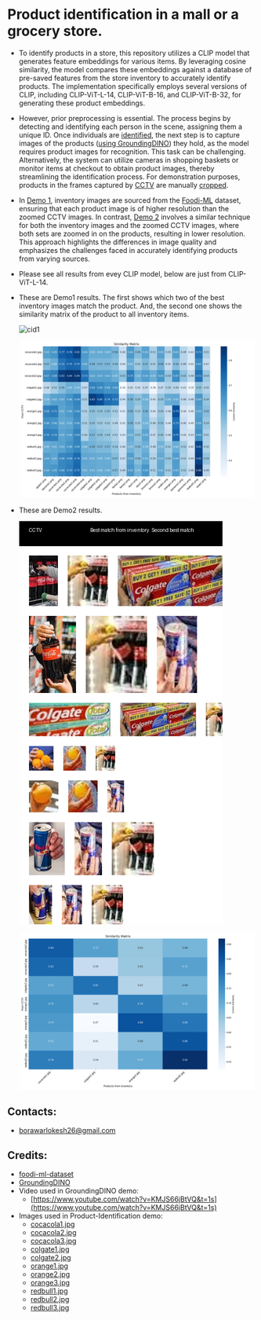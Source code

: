 # Product identification in a mall or a grocery store.

- To identify products in a store, this repository utilizes a CLIP model that generates feature embeddings for various items. By leveraging cosine similarity, the model compares these embeddings against a database of pre-saved features from the store inventory to accurately identify products. The implementation specifically employs several versions of CLIP, including CLIP-ViT-L-14, CLIP-ViT-B-16, and CLIP-ViT-B-32, for generating these product embeddings.

- However, prior preprocessing is essential. The process begins by detecting and identifying each person in the scene, assigning them a unique ID. Once individuals are [identified](https://github.com/LokeshBorawar/LA-Transformer.git), the next step is to capture images of the products ([using GroundingDINO](GroundingDINO/README.md)) they hold, as the model requires product images for recognition. This task can be challenging. Alternatively, the system can utilize cameras in shopping baskets or monitor items at checkout to obtain product images, thereby streamlining the identification process. For demonstration purposes, products in the frames captured by [CCTV](CCTV) are manually [cropped](Demo1/zoom).

- In [Demo 1](Demo1), inventory images are sourced from the [Foodi-ML](https://github.com/Glovo/foodi-ml-dataset.git) dataset, ensuring that each product image is of higher resolution than the zoomed CCTV images. In contrast, [Demo 2](Demo2) involves a similar technique for both the inventory images and the zoomed CCTV images, where both sets are zoomed in on the products, resulting in lower resolution. This approach highlights the differences in image quality and emphasizes the challenges faced in accurately identifying products from varying sources.

- Please see all results from evey CLIP model, below are just from CLIP-ViT-L-14.
- These are Demo1 results. The first shows which two of the best inventory images match the product. And, the second one shows the similarity matrix of the product to all inventory items.

  ![cid1](Demo1/clip-ViT-L-14_composite_image.png)

  ![cid1](Demo1/clip-ViT-L-14_confusion_matrix.png)

- These are Demo2 results.

  ![cid2](Demo2/clip-ViT-L-14_composite_image.png)

  ![cid2](Demo2/clip-ViT-L-14_confusion_matrix.png)
 

## Contacts:
- borawarlokesh26@gmail.com


## Credits:
- [foodi-ml-dataset](https://github.com/Glovo/foodi-ml-dataset.git)
- [GroundingDINO](https://github.com/IDEA-Research/GroundingDINO.git)
- Video used in GroundingDINO demo:
  - [https://www.youtube.com/watch?v=KMJS66jBtVQ&t=1s](https://www.youtube.com/watch?v=KMJS66jBtVQ&t=1s)
- Images used in Product-Identification demo:
  - [cocacola1.jpg](https://www.google.com/imgres?q=person%20buying%20cocacola&imgurl=https%3A%2F%2Fwww.shutterstock.com%2Fimage-photo%2Fman-taking-bottle-coca-cola-600nw-1492652123.jpg&imgrefurl=https%3A%2F%2Fwww.shutterstock.com%2Fsearch%2Fbuying-coke&docid=j02XT3CQwtSrRM&tbnid=fL2eoH5HAk6fFM&vet=12ahUKEwilu-av7tiIAxUubfUHHWVrDUIQM3oECB4QAA..i&w=600&h=400&hcb=2&ved=2ahUKEwilu-av7tiIAxUubfUHHWVrDUIQM3oECB4QAA)
  - [cocacola2.jpg](https://www.google.com/imgres?q=person%20buying%20cocacola&imgurl=https%3A%2F%2Fi0.wp.com%2Fwww.retaildetail.eu%2Fwp-content%2Fuploads%2Fsites%2F2%2F2022%2F04%2Fshutterstock_2085005953.jpg%3Ffit%3D%252C%26quality%3D100%26strip%3Dall%26ssl%3D1&imgrefurl=https%3A%2F%2Fwww.retaildetail.eu%2Fnews%2Ffood%2Fcoca-cola-gemiddeld-7-duurder-geworden%2F&docid=uYkayqKU-fj5LM&tbnid=LHIa8M7dsiJLfM&vet=12ahUKEwilu-av7tiIAxUubfUHHWVrDUIQM3oECDQQAA..i&w=1000&h=667&hcb=2&ved=2ahUKEwilu-av7tiIAxUubfUHHWVrDUIQM3oECDQQAA)
  - [cocacola3.jpg](https://www.google.com/imgres?q=person%20buying%20cocacola&imgurl=https%3A%2F%2Fwww.shutterstock.com%2Fimage-photo%2Fbangkok-thailand-june-20-2018-600nw-1261167349.jpg&imgrefurl=https%3A%2F%2Fwww.shutterstock.com%2Fsearch%2Fbuying-coke&docid=j02XT3CQwtSrRM&tbnid=1ocYNbK2tp3LmM&vet=12ahUKEwilu-av7tiIAxUubfUHHWVrDUIQM3oECGcQAA..i&w=600&h=409&hcb=2&ved=2ahUKEwilu-av7tiIAxUubfUHHWVrDUIQM3oECGcQAA)
  - [colgate1.jpg](https://www.google.com/imgres?q=person%20buying%20colgate&imgurl=https%3A%2F%2Fbsmedia.business-standard.com%2F_media%2Fbs%2Fimg%2Farticle%2F2021-05%2F21%2Ffull%2F1621564093-5977.jpg&imgrefurl=https%3A%2F%2Fwww.business-standard.com%2Farticle%2Fcompanies%2Fcolgate-india-meets-distributors-body-to-sort-out-issue-of-price-parity-122010600075_1.html&docid=Fgep_KgbvZireM&tbnid=WHEpPWudXMJHEM&vet=12ahUKEwj_wL2F7tiIAxWvfvUHHauBAcQQM3oECG0QAA..i&w=620&h=464&hcb=2&ved=2ahUKEwj_wL2F7tiIAxWvfvUHHauBAcQQM3oECG0QAA)
  - [colgate2.jpg](https://www.google.com/imgres?q=person%20buying%20colgate&imgurl=https%3A%2F%2Fwww.nairtejas.com%2Fwp-content%2Fuploads%2F2013%2F06%2Ftoothpaste-anxiety.jpg&imgrefurl=https%3A%2F%2Fwww.nairtejas.com%2Farticles%2Fi-can-never-understand-them-toothpaste-commercials%2F&docid=jPyw-B20hJKkIM&tbnid=Mr_nCbiGEON80M&vet=12ahUKEwj_wL2F7tiIAxWvfvUHHauBAcQQM3oECBcQAA..i&w=1023&h=685&hcb=2&ved=2ahUKEwj_wL2F7tiIAxWvfvUHHauBAcQQM3oECBcQAA)
  - [orange1.jpg](https://www.google.com/imgres?q=person%20buying%20orange&imgurl=https%3A%2F%2Fstatic2.bigstockphoto.com%2F4%2F5%2F3%2Flarge1500%2F354148337.jpg&imgrefurl=https%3A%2F%2Fwww.bigstockphoto.com%2Fimage-354148337%2Fstock-photo-young-man-buying-fruits-in-grocery-store-focused-young-man-standing-with-shopping-trolley-and-choos&docid=7v9Hu_cj9-yoiM&tbnid=2uUHjMXYgBeZpM&vet=12ahUKEwjgu6zM7NiIAxXkcGwGHVQ0FM4QM3oECBoQAA..i&w=1000&h=1620&hcb=2&ved=2ahUKEwjgu6zM7NiIAxXkcGwGHVQ0FM4QM3oECBoQAA)
  - [orange2.jpg](https://www.google.com/imgres?q=person%20buying%20orange&imgurl=https%3A%2F%2Fmedia.gettyimages.com%2Fid%2F463246775%2Fphoto%2Fblack-couple-shopping-at-outdoor-market.jpg%3Fs%3D612x612%26w%3Dgi%26k%3D20%26c%3DiaFQHWj3OLvJq0VxHJ8huB-TpLSGBBhlejPNwnW_oqU%3D&imgrefurl=https%3A%2F%2Fwww.gettyimages.com%2Fphotos%2Fman-holding-oranges&docid=YcAZGOUSAwCfyM&tbnid=i-BJdkh_3ONXCM&vet=12ahUKEwjgu6zM7NiIAxXkcGwGHVQ0FM4QM3oECH8QAA..i&w=408&h=612&hcb=2&ved=2ahUKEwjgu6zM7NiIAxXkcGwGHVQ0FM4QM3oECH8QAA)
  - [orange3.jpg](https://www.google.com/imgres?q=person%20buying%20orange&imgurl=https%3A%2F%2Fwww.shutterstock.com%2Fshutterstock%2Fvideos%2F1102126733%2Fthumb%2F9.jpg%3Fip%3Dx480&imgrefurl=https%3A%2F%2Fwww.shutterstock.com%2Fvideo%2Fsearch%2Forange-retail&docid=AUUhMPG5gy9T4M&tbnid=h4InWNoEH3BkrM&vet=12ahUKEwjgu6zM7NiIAxXkcGwGHVQ0FM4QM3oECHQQAA..i&w=480&h=270&hcb=2&ved=2ahUKEwjgu6zM7NiIAxXkcGwGHVQ0FM4QM3oECHQQAA)
  - [redbull1.jpg](https://manmatters.com/blog/is-red-bull-alcohol/)
  - [redbull2.jpg](https://www.google.com/imgres?q=person%20buying%20redbull&imgurl=https%3A%2F%2Fc8.alamy.com%2Fcomp%2FFCFE6X%2Fwoman-shopping-for-energy-drinks-in-supermarket-FCFE6X.jpg&imgrefurl=https%3A%2F%2Fwww.alamy.com%2Fstock-photo%2Fred-bull-drinks.html%3Fpage%3D4&docid=6TUF-ByIG2PqJM&tbnid=30X9mgmNpDOOYM&vet=12ahUKEwjP-J6J7diIAxXFXmwGHcRZFfYQM3oECFoQAA..i&w=1300&h=956&hcb=2&itg=1&ved=2ahUKEwjP-J6J7diIAxXFXmwGHcRZFfYQM3oECFoQAA)
  - [redbull3.jpg](https://yourteenmag.com/health/energy-drinks-and-teens)